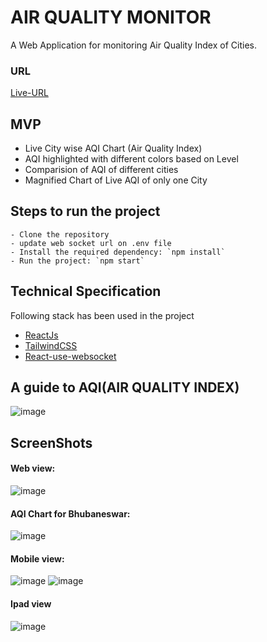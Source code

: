 # AIR QUALITY MONITOR

A Web Application for monitoring Air Quality Index of Cities.

### URL
[Live-URL](https://gallant-williams-c939d8.netlify.app/)

## MVP

- Live City wise AQI Chart (Air Quality Index)
- AQI highlighted with different colors based on Level
- Comparision of AQI of different cities
- Magnified Chart of Live AQI of only one City

## Steps to run the project
```
- Clone the repository
- update web socket url on .env file
- Install the required dependency: `npm install`
- Run the project: `npm start`
```

## Technical Specification

Following stack has been used in the project
- [ReactJs](https://reactjs.org/)
- [TailwindCSS](https://tailwindcss.com/)
- [React-use-websocket](https://www.npmjs.com/package/react-use-websocket)

## A guide to AQI(AIR QUALITY INDEX)

![image](https://user-images.githubusercontent.com/44355278/129602200-1a8b65a6-3f77-42ff-9be8-4b2379b53d9a.png)

## ScreenShots

#### Web view:
![image](https://user-images.githubusercontent.com/44355278/129717276-259b8a1a-f09c-482c-be30-ccdf20c5c3ad.png)

#### AQI Chart for Bhubaneswar:
![image](https://user-images.githubusercontent.com/44355278/129716596-5e5b29f9-2cbe-4f19-b556-e4c6d47e846c.png)

#### Mobile view:
![image](https://user-images.githubusercontent.com/44355278/129716779-ae59f139-ceec-48c9-8819-082b5a2cbdd4.png)
![image](https://user-images.githubusercontent.com/44355278/129716912-b9fd7467-b86f-40a2-bd09-fa9e670d2545.png)

#### Ipad view
![image](https://user-images.githubusercontent.com/44355278/129717081-dd516712-ad5f-44fe-ae0e-9389080adce2.png)
